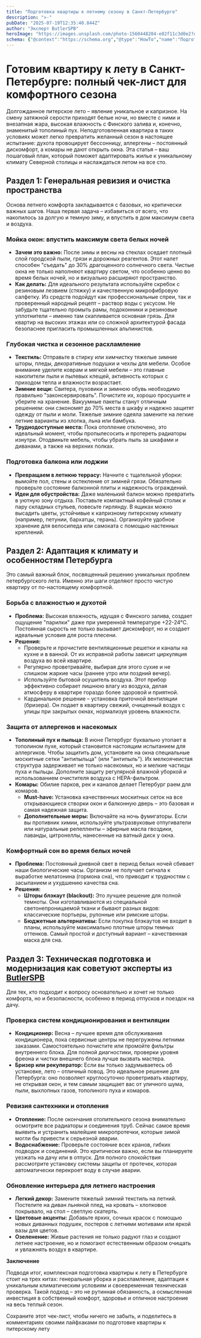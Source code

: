 ```yaml
---
title: "Подготовка квартиры к летнему сезону в Санкт-Петербурге"
description: ">-"
pubDate: "2025-07-19T12:35:40.844Z"
author: "Эксперт ButlerSPB"
heroImage: "https://images.unsplash.com/photo-1560448204-e02f11c3d0e2?q=80&w=2070&auto=format&fit=crop"
schema: {"@context":"https://schema.org","@type":"HowTo","name":"Подготовка квартиры к летнему сезону в Санкт-Петербурге","description":">-","image":{"@type":"ImageObject","url":"https://images.unsplash.com/photo-1560448204-e02f11c3d0e2?q=80&w=2070&auto=format&fit=crop"},"aggregateRating":{"@type":"AggregateRating","ratingValue":"4.9","reviewCount":390,"bestRating":"5","worstRating":"1"},"publisher":{"@type":"Organization","name":"Блог ButlerSPB","logo":{"@type":"ImageObject","url":"https://butlerspb-blog.netlify.app/favicon.ico"}},"mainEntityOfPage":{"@type":"WebPage","@id":"https://butlerspb-blog.netlify.app/blog/podgotovka-kvartiry-k-letnemu-sezonu-v-sankt-peterburge/"}}
---
```


# Готовим квартиру к лету в Санкт-Петербурге: полный чек-лист для комфортного сезона

Долгожданное питерское лето – явление уникальное и капризное. На смену затяжной серости приходят белые ночи, но вместе с ними и внезапная жара, высокая влажность с Финского залива и, конечно, знаменитый тополиный пух. Неподготовленная квартира в таких условиях может легко превратить желанный сезон в настоящее испытание: духота провоцирует бессонницу, аллергены – постоянный дискомфорт, а комары не дают открыть окна. Эта статья – ваш пошаговый план, который поможет адаптировать жилье к уникальному климату Северной столицы и наслаждаться летом на все сто.

## Раздел 1: Генеральная ревизия и очистка пространства

Основа летнего комфорта закладывается с базовых, но критически важных шагов. Наша первая задача – избавиться от всего, что накопилось за долгую и темную зиму, и впустить в дом максимум света и воздуха.

### Мойка окон: впустить максимум света белых ночей
*   **Зачем это важно:** После зимы и весны на стеклах оседает плотный слой городской пыли, грязи и дорожных реагентов. Этот налет способен "съедать" до 30% драгоценного солнечного света. Чистые окна не только наполняют квартиру светом, что особенно ценно во время белых ночей, но и визуально расширяют пространство.
*   **Как делать:** Для идеального результата используйте скребок с резиновым лезвием (стяжку) и качественную микрофибровую салфетку. Из средств подойдут как профессиональные спреи, так и проверенный народный рецепт – раствор воды с уксусом. Не забудьте тщательно промыть рамы, подоконники и резиновые уплотнители – именно там скапливается основная грязь. Для квартир на высоких этажах или со сложной архитектурой фасада безопаснее пригласить промышленных альпинистов.

### Глубокая чистка и сезонное расхламление
*   **Текстиль:** Отправьте в стирку или химчистку тяжелые зимние шторы, пледы, декоративные подушки и чехлы для мебели. Особое внимание уделите коврам и мягкой мебели – это главные накопители пыли и пылевых клещей, активность которых с приходом тепла и влажности возрастает.
*   **Зимние вещи:** Свитера, пуховики и зимнюю обувь необходимо правильно "законсервировать". Почистите их, хорошо просушите и уберите на хранение. Вакуумные пакеты станут отличным решением: они сэкономят до 70% места в шкафу и надежно защитят одежду от пыли и моли. Тяжелые зимние одеяла замените на легкие летние варианты из хлопка, льна или бамбука.
*   **Труднодоступные места:** Пока отопление отключено, это идеальный момент, чтобы пропылесосить и протереть радиаторы изнутри. Отодвиньте мебель, чтобы убрать пыль за шкафами и диванами, а также на верхних полках.

### Подготовка балкона или лоджии
*   **Превращаем в летнюю террасу:** Начните с тщательной уборки: вымойте пол, стены и остекление от зимней грязи. Обязательно проверьте состояние балконной плиты и надежность ограждений.
*   **Идеи для обустройства:** Даже маленький балкон можно превратить в уютную зону отдыха. Поставьте компактный кофейный столик и пару складных стульев, повесьте гирлянду. В ящиках можно высадить цветы, устойчивые к капризному питерскому климату (например, петунии, бархатцы, герань). Организуйте удобное хранение для велосипеда или самоката с помощью настенных креплений.

## Раздел 2: Адаптация к климату и особенностям Петербурга

Это самый важный блок, посвященный решению уникальных проблем петербургского лета. Именно эти шаги отделяют просто чистую квартиру от по-настоящему комфортной.

### Борьба с влажностью и духотой
*   **Проблема:** Высокая влажность, идущая с Финского залива, создает ощущение "парилки" даже при умеренной температуре +22-24°C. Постоянная сырость не только вызывает дискомфорт, но и создает идеальные условия для роста плесени.
*   **Решения:**
    *   Проверьте и прочистите вентиляционные решетки и каналы на кухне и в ванной. От их исправной работы зависит циркуляция воздуха во всей квартире.
    *   Регулярно проветривайте, выбирая для этого сухие и не слишком жаркие часы (раннее утро или поздний вечер).
    *   Используйте бытовой осушитель воздуха. Этот прибор эффективно собирает лишнюю влагу из воздуха, делая атмосферу в квартире гораздо более здоровой и приятной.
    *   Кардинальное решение – установка приточной вентиляции (бризера). Он подает в квартиру свежий, очищенный воздух с улицы при закрытых окнах, нормализуя уровень влажности.

### Защита от аллергенов и насекомых
*   **Тополиный пух и пыльца:** В июне Петербург буквально утопает в тополином пухе, который становится настоящим испытанием для аллергиков. Чтобы защитить дом, установите на окна специальные москитные сетки "антипыльца" (или "антипыль"). Их мелкоячеистая структура задерживает не только насекомых, но и мелкие частицы пуха и пыльцы. Дополните защиту регулярной влажной уборкой и использованием очистителя воздуха с HEPA-фильтром.
*   **Комары:** Обилие парков, рек и каналов делает Петербург раем для комаров.
    *   **Must-have:** Установка качественных москитных сеток на все открывающиеся створки окон и балконную дверь – это базовая и самая надежная защита.
    *   **Дополнительные меры:** Включайте на ночь фумигаторы. Если вы противник химии, используйте ультразвуковые отпугиватели или натуральные репелленты – эфирные масла гвоздики, лаванды, цитронеллы, нанесенные на ватный диск у окна.

### Комфортный сон во время белых ночей
*   **Проблема:** Постоянный дневной свет в период белых ночей сбивает наши биологические часы. Организм не получает сигнала к выработке мелатонина (гормона сна), что приводит к трудностям с засыпанием и ухудшению качества сна.
*   **Решения:**
    *   **Шторы блэкаут (blackout):** Это лучшее решение для полной темноты. Они изготавливаются из специальной светонепроницаемой ткани и бывают разных видов: классические портьеры, рулонные или римские шторы.
    *   **Бюджетные альтернативы:** Если покупка блэкаутов не входит в планы, используйте максимально плотные шторы темных оттенков. Самый простой и доступный вариант – качественная маска для сна.

## Раздел 3: Техническая подготовка и модернизация как советуют эксперты из <a href="https://butlerspb.ru" target="_blank" rel="nofollow">ButlerSPB</a>

Для тех, кто подходит к вопросу основательно и хочет не только комфорта, но и безопасности, особенно в период отпусков и поездок на дачу.

### Проверка систем кондиционирования и вентиляции
*   **Кондиционер:** Весна – лучшее время для обслуживания кондиционера, пока сервисные центры не перегружены летними заказами. Самостоятельно почистите или промойте фильтры внутреннего блока. Для полной диагностики, проверки уровня фреона и чистки внешнего блока лучше вызвать мастера.
*   **Бризер или рекуператор:** Если вы только задумываетесь об установке, лето – отличный повод. Это идеальное решение для Петербурга: оно позволяет круглосуточно проветривать квартиру, не открывая окон, и тем самым защищает вас от уличного шума, пыли, выхлопных газов, тополиного пуха и комаров.

### Ревизия сантехники и отопления
*   **Отопление:** После окончания отопительного сезона внимательно осмотрите все радиаторы и соединения труб. Сейчас самое время выявить и устранить малейшие микропротечки, которые зимой могли бы привести к серьезной аварии.
*   **Водоснабжение:** Проверьте состояние всех кранов, гибких подводок и соединений. Это критически важно, если вы планируете уезжать на дачу или в отпуск. Для полного спокойствия рассмотрите установку системы защиты от протечек, которая автоматически перекроет воду в случае аварии.

### Обновление интерьера для летнего настроения
*   **Легкий декор:** Замените тяжелый зимний текстиль на летний. Постелите на диван льняной плед, на кровать – хлопковое покрывало, на стол – светлую скатерть.
*   **Цветовые акценты:** Добавьте ярких, сочных красок с помощью новых диванных подушек, постеров с летними мотивами или яркой вазы для цветов.
*   **Озеленение:** Живые растения не только радуют глаз и создают летнее настроение, но и помогают естественным образом очищать и увлажнять воздух в квартире.

**Заключение**

Подводя итог, комплексная подготовка квартиры к лету в Петербурге стоит на трех китах: генеральная уборка и расхламление, адаптация к уникальным климатическим условиям и своевременная техническая проверка. Такой подход – это не рутинная обязанность, а осмысленная инвестиция в собственный комфорт, здоровье и отличное настроение на весь теплый сезон.

Сохраните этот чек-лист, чтобы ничего не забыть, и поделитесь в комментариях своими лайфхаками по подготовке квартиры к питерскому лету

